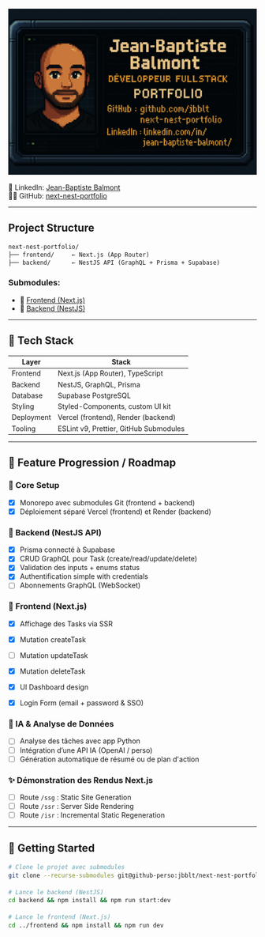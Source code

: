 ![Jean-Baptiste Pixel Portrait](./assets/jean-baptiste-balmont-pixel.png)

  🔗 LinkedIn: [Jean-Baptiste Balmont](https://www.linkedin.com/in/jean-baptiste-balmont/)  
  🧑‍💻 GitHub: [next-nest-portfolio](https://github.com/jbblt/next-nest-portfolio)

---

## Project Structure

```
next-nest-portfolio/
├── frontend/     ← Next.js (App Router)
├── backend/      ← NestJS API (GraphQL + Prisma + Supabase)
```

### Submodules:
- 🔹 [Frontend (Next.js)](https://github.com/jbblt/next-nest-portfolio-frontend)
- 🔹 [Backend (NestJS)](https://github.com/jbblt/next-nest-portfolio-backend)

---

## 🚀 Tech Stack

| Layer       | Stack                                         |
|-------------|-----------------------------------------------|
| Frontend    | Next.js (App Router), TypeScript      |
| Backend     | NestJS, GraphQL, Prisma                       |
| Database    | Supabase PostgreSQL                           |
| Styling     | Styled-Components, custom UI kit              |
| Deployment  | Vercel (frontend), Render (backend)           |
| Tooling     | ESLint v9, Prettier, GitHub Submodules        |

---

## 🔹 Feature Progression / Roadmap

### 🔄 Core Setup
- [x] Monorepo avec submodules Git (frontend + backend)
- [x] Déploiement séparé Vercel (frontend) et Render (backend)

### 🔹 Backend (NestJS API)
- [x] Prisma connecté à Supabase
- [x] CRUD GraphQL pour Task (create/read/update/delete)
- [X] Validation des inputs + enums status
- [X] Authentification simple with credentials
- [ ] Abonnements GraphQL (WebSocket)

### 🔹 Frontend (Next.js)
- [x] Affichage des Tasks via SSR
- [X] Mutation createTask
- [ ] Mutation updateTask
- [X] Mutation deleteTask
- [x] UI Dashboard design
- [X] Login Form (email + password & SSO)


### 🧠 IA & Analyse de Données
- [ ] Analyse des tâches avec app Python
- [ ] Intégration d’une API IA (OpenAI / perso)
- [ ] Génération automatique de résumé ou de plan d'action

### ✨ Démonstration des Rendus Next.js
- [ ] Route `/ssg` : Static Site Generation
- [ ] Route `/ssr` : Server Side Rendering
- [ ] Route `/isr` : Incremental Static Regeneration

---

## 🔎 Getting Started

```bash
# Clone le projet avec submodules
git clone --recurse-submodules git@github-perso:jbblt/next-nest-portfolio.git

# Lance le backend (NestJS)
cd backend && npm install && npm run start:dev

# Lance le frontend (Next.js)
cd ../frontend && npm install && npm run dev
```
